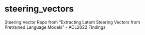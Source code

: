 # steering_vectors
Steering Vector Repo from "Extracting Latent Steering Vectors from Pretrained Language Models" - ACL2022 Findings
